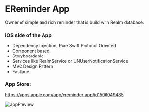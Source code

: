 # EReminder App
Owner of simple and rich reminder that is build with Realm database.

### iOS side of the App ###

- Dependency Injection, Pure Swift Protocol Oriented
- Component based
- Storyboardable
- Services like RealmService or UNUserNotificationService
- MVC Design Pattern
- Fastlane

### App Store: ###
https://apps.apple.com/app/ereminder-app/id1506049485

![appPreview](https://user-images.githubusercontent.com/27929436/80000313-46384680-84bd-11ea-8dc1-0f64641cc4a0.png)
